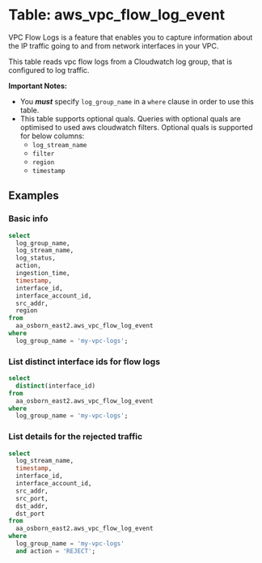 # Table: aws_vpc_flow_log_event

VPC Flow Logs is a feature that enables you to capture information about the IP traffic going to and from network interfaces in your VPC.

This table reads vpc flow logs from a Cloudwatch log group, that is configured to log traffic.

**Important Notes:**

- You **_must_** specify `log_group_name` in a `where` clause in order to use this table.
- This table supports optional quals. Queries with optional quals are optimised to used aws cloudwatch filters. Optional quals is supported for below columns:
  - `log_stream_name`
  - `filter`
  - `region`
  - `timestamp`

## Examples

### Basic info

```sql
select
  log_group_name,
  log_stream_name,
  log_status,
  action,
  ingestion_time,
  timestamp,
  interface_id,
  interface_account_id,
  src_addr,
  region
from
  aa_osborn_east2.aws_vpc_flow_log_event
where
  log_group_name = 'my-vpc-logs';
```

### List distinct interface ids for flow logs

```sql
select
  distinct(interface_id)
from
  aa_osborn_east2.aws_vpc_flow_log_event
where
  log_group_name = 'my-vpc-logs';
```

### List details for the rejected traffic

```sql
select
  log_stream_name,
  timestamp,
  interface_id,
  interface_account_id,
  src_addr,
  src_port,
  dst_addr,
  dst_port
from
  aa_osborn_east2.aws_vpc_flow_log_event
where
  log_group_name = 'my-vpc-logs'
  and action = 'REJECT';
```
